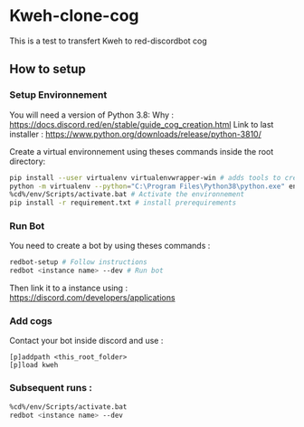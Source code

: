 # Kweh-clone-cog
This is a test to transfert Kweh to red-discordbot cog

## How to setup

### Setup Environnement
You will need a version of Python 3.8:
Why : https://docs.discord.red/en/stable/guide_cog_creation.html
Link to last installer : https://www.python.org/downloads/release/python-3810/

Create a virtual environnement using theses commands inside the root directory: 
```bash
pip install --user virtualenv virtualenvwrapper-win # adds tools to create virtual environnement
python -m virtualenv --python="C:\Program Files\Python38\python.exe" env # create virtual environnement
%cd%/env/Scripts/activate.bat # Activate the environnement
pip install -r requirement.txt # install prerequirements
``` 

### Run Bot
You need to create a bot by using theses commands :
```bash
redbot-setup # Follow instructions
redbot <instance name> --dev # Run bot
```
Then link it to a instance using : https://discord.com/developers/applications

### Add cogs

Contact your bot inside discord and use : 
```
[p]addpath <this_root_folder>
[p]load kweh
```

### Subsequent runs :

```bash
%cd%/env/Scripts/activate.bat
redbot <instance name> --dev
```
